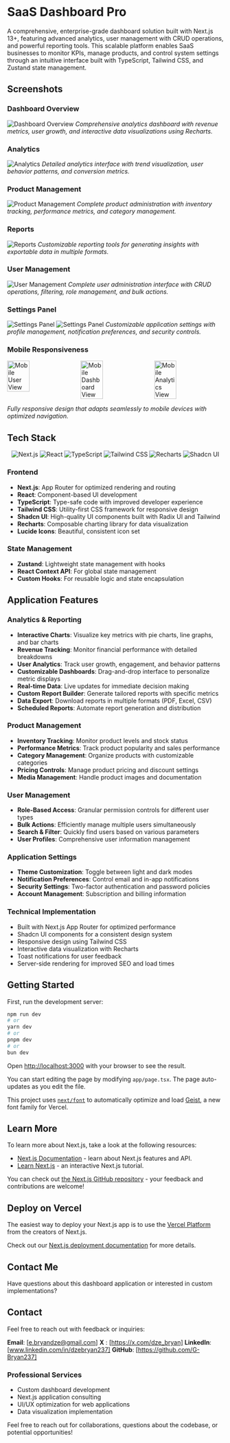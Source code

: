 # SaaS Dashboard Pro

A comprehensive, enterprise-grade dashboard solution built with Next.js 13+, featuring advanced analytics, user management with CRUD operations, and powerful reporting tools. This scalable platform enables SaaS businesses to monitor KPIs, manage products, and control system settings through an intuitive interface built with TypeScript, Tailwind CSS, and Zustand state management.

## Screenshots

### Dashboard Overview
![Dashboard Overview](./screenshots/dash1.png)
*Comprehensive analytics dashboard with revenue metrics, user growth, and interactive data visualizations using Recharts.*

### Analytics
![Analytics](./screenshots/Anal_sales.png)
*Detailed analytics interface with trend visualization, user behavior patterns, and conversion metrics.*

### Product Management
![Product Management](./screenshots/prod.png)
*Complete product administration with inventory tracking, performance metrics, and category management.*

### Reports
![Reports](./screenshots/reports.png)
*Customizable reporting tools for generating insights with exportable data in multiple formats.*

### User Management
![User Management](./screenshots/users.png)
*Complete user administration interface with CRUD operations, filtering, role management, and bulk actions.*

### Settings Panel
![Settings Panel](./screenshots/settings.png)
![Settings Panel](./screenshots/settings2.png)
*Customizable application settings with profile management, notification preferences, and security controls.*

### Mobile Responsiveness
<div style="display: flex; justify-content: space-between; gap: 10px;">
  <img src="./screenshots/mob_user.png" alt="Mobile User View" width="32%" />
  <img src="./screenshots/mob_dash.png" alt="Mobile Dashboard View" width="32%" />
  <img src="./screenshots/mob_anal_Sal.png" alt="Mobile Analytics View" width="32%" />
</div>

*Fully responsive design that adapts seamlessly to mobile devices with optimized navigation.*

## Tech Stack

<div align="center">
  <img src="https://img.shields.io/badge/-Next.js-000000?style=for-the-badge&logo=next.js&logoColor=white" alt="Next.js" />
  <img src="https://img.shields.io/badge/-React-61DAFB?style=for-the-badge&logo=react&logoColor=black" alt="React" />
  <img src="https://img.shields.io/badge/-TypeScript-3178C6?style=for-the-badge&logo=typescript&logoColor=white" alt="TypeScript" />
  <img src="https://img.shields.io/badge/-Tailwind_CSS-06B6D4?style=for-the-badge&logo=tailwind-css&logoColor=white" alt="Tailwind CSS" />
  <img src="https://img.shields.io/badge/-Recharts-22B5BF?style=for-the-badge&logo=recharts&logoColor=white" alt="Recharts" />
  <img src="https://img.shields.io/badge/-Shadcn_UI-000000?style=for-the-badge&logo=shadcnui&logoColor=white" alt="Shadcn UI" />
</div>

### Frontend
- **Next.js**: App Router for optimized rendering and routing
- **React**: Component-based UI development
- **TypeScript**: Type-safe code with improved developer experience
- **Tailwind CSS**: Utility-first CSS framework for responsive design
- **Shadcn UI**: High-quality UI components built with Radix UI and Tailwind
- **Recharts**: Composable charting library for data visualization
- **Lucide Icons**: Beautiful, consistent icon set

### State Management
- **Zustand**: Lightweight state management with hooks
- **React Context API**: For global state management
- **Custom Hooks**: For reusable logic and state encapsulation

## Application Features

### Analytics & Reporting
- **Interactive Charts**: Visualize key metrics with pie charts, line graphs, and bar charts
- **Revenue Tracking**: Monitor financial performance with detailed breakdowns
- **User Analytics**: Track user growth, engagement, and behavior patterns
- **Customizable Dashboards**: Drag-and-drop interface to personalize metric displays
- **Real-time Data**: Live updates for immediate decision making
- **Custom Report Builder**: Generate tailored reports with specific metrics
- **Data Export**: Download reports in multiple formats (PDF, Excel, CSV)
- **Scheduled Reports**: Automate report generation and distribution

### Product Management
- **Inventory Tracking**: Monitor product levels and stock status
- **Performance Metrics**: Track product popularity and sales performance
- **Category Management**: Organize products with customizable categories
- **Pricing Controls**: Manage product pricing and discount settings
- **Media Management**: Handle product images and documentation

### User Management
- **Role-Based Access**: Granular permission controls for different user types
- **Bulk Actions**: Efficiently manage multiple users simultaneously
- **Search & Filter**: Quickly find users based on various parameters
- **User Profiles**: Comprehensive user information management

### Application Settings
- **Theme Customization**: Toggle between light and dark modes
- **Notification Preferences**: Control email and in-app notifications
- **Security Settings**: Two-factor authentication and password policies
- **Account Management**: Subscription and billing information

### Technical Implementation
- Built with Next.js App Router for optimized performance
- Shadcn UI components for a consistent design system
- Responsive design using Tailwind CSS
- Interactive data visualization with Recharts
- Toast notifications for user feedback
- Server-side rendering for improved SEO and load times

## Getting Started

First, run the development server:

```bash
npm run dev
# or
yarn dev
# or
pnpm dev
# or
bun dev
```

Open [http://localhost:3000](http://localhost:3000) with your browser to see the result.

You can start editing the page by modifying `app/page.tsx`. The page auto-updates as you edit the file.

This project uses [`next/font`](https://nextjs.org/docs/app/building-your-application/optimizing/fonts) to automatically optimize and load [Geist](https://vercel.com/font), a new font family for Vercel.

## Learn More

To learn more about Next.js, take a look at the following resources:
- [Next.js Documentation](https://nextjs.org/docs) - learn about Next.js features and API.
- [Learn Next.js](https://nextjs.org/learn) - an interactive Next.js tutorial.

You can check out [the Next.js GitHub repository](https://github.com/vercel/next.js/) - your feedback and contributions are welcome!

## Deploy on Vercel

The easiest way to deploy your Next.js app is to use the [Vercel Platform](https://vercel.com) from the creators of Next.js.

Check out our [Next.js deployment documentation](https://nextjs.org/docs/deployment) for more details.

## Contact Me

Have questions about this dashboard application or interested in custom implementations?

## Contact

Feel free to reach out with feedback or inquiries:

**Email**: [e.bryandze@gmail.com]
**X** : [https://x.com/dze_bryan]
**LinkedIn**: [www.linkedin.com/in/dzebryan237]
**GitHub**: [https://github.com/G-Bryan237]

### Professional Services
- Custom dashboard development
- Next.js application consulting
- UI/UX optimization for web applications
- Data visualization implementation

Feel free to reach out for collaborations, questions about the codebase, or potential opportunities!
